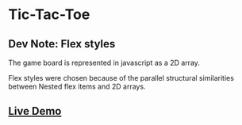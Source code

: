 # Tic-Tac-Toe

## Dev Note: Flex styles

The game board is represented in javascript as a 2D array.

Flex styles were chosen because of the parallel structural similarities between
Nested flex items and 2D arrays.

## [Live Demo](https://daveboydy.github.io/Tic-Tac-Toe/)
